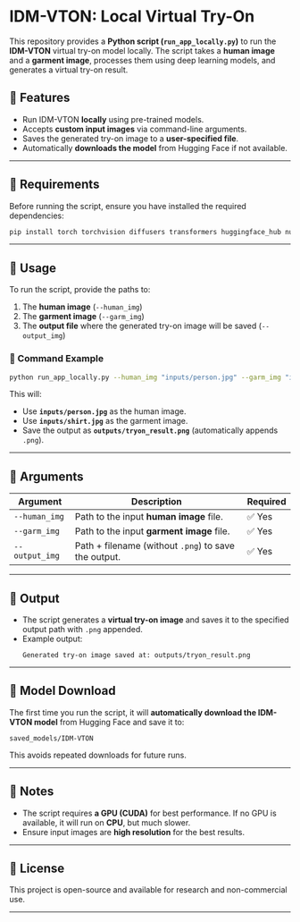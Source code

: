# IDM-VTON: Local Virtual Try-On

This repository provides a **Python script (`run_app_locally.py`)** to run the **IDM-VTON** virtual try-on model locally. The script takes a **human image** and a **garment image**, processes them using deep learning models, and generates a virtual try-on result.

## **📌 Features**
- Run IDM-VTON **locally** using pre-trained models.
- Accepts **custom input images** via command-line arguments.
- Saves the generated try-on image to a **user-specified file**.
- Automatically **downloads the model** from Hugging Face if not available.

---

## **🔹 Requirements**
Before running the script, ensure you have installed the required dependencies:

```bash
pip install torch torchvision diffusers transformers huggingface_hub numpy pillow
```

---

## **📌 Usage**
To run the script, provide the paths to:
1. The **human image** (`--human_img`)
2. The **garment image** (`--garm_img`)
3. The **output file** where the generated try-on image will be saved (`--output_img`)

### **🔹 Command Example**
```bash
python run_app_locally.py --human_img "inputs/person.jpg" --garm_img "inputs/shirt.jpg" --output_img "outputs/tryon_result"
```
This will:
- Use **`inputs/person.jpg`** as the human image.
- Use **`inputs/shirt.jpg`** as the garment image.
- Save the output as **`outputs/tryon_result.png`** (automatically appends `.png`).

---

## **📌 Arguments**
| Argument      | Description                                    | Required |
|--------------|------------------------------------------------|----------|
| `--human_img`  | Path to the input **human image** file.      | ✅ Yes  |
| `--garm_img`   | Path to the input **garment image** file.    | ✅ Yes  |
| `--output_img` | Path + filename (without `.png`) to save the output. | ✅ Yes  |

---

## **📌 Output**
- The script generates a **virtual try-on image** and saves it to the specified output path with `.png` appended.
- Example output:
  ```
  Generated try-on image saved at: outputs/tryon_result.png
  ```

---

## **📌 Model Download**
The first time you run the script, it will **automatically download the IDM-VTON model** from Hugging Face and save it to:
```
saved_models/IDM-VTON
```
This avoids repeated downloads for future runs.

---

## **📌 Notes**
- The script requires **a GPU (CUDA)** for best performance. If no GPU is available, it will run on **CPU**, but much slower.
- Ensure input images are **high resolution** for the best results.

---

## **📌 License**
This project is open-source and available for research and non-commercial use.

---

